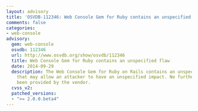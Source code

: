 ```yaml
---
layout: advisory
title: 'OSVDB-112346: Web Console Gem for Ruby contains an unspecified flaw'
comments: false
categories:
- web-console
advisory:
  gem: web-console
  osvdb: 112346
  url: http://www.osvdb.org/show/osvdb/112346
  title: Web Console Gem for Ruby contains an unspecified flaw
  date: 2014-09-29
  description: The Web Console Gem for Ruby on Rails contains an unspecified flaw
    that may allow an attacker to have an unspecified impact. No further details have
    been provided by the vendor.
  cvss_v2: 
  patched_versions:
  - ">= 2.0.0.beta4"
---
```

